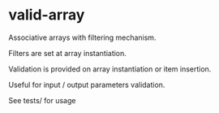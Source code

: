 # valid-array

Associative arrays with filtering mechanism.

Filters are set at array instantiation.

Validation is provided on array instantiation or item insertion.

Useful for input / output parameters validation.

See tests/ for usage
